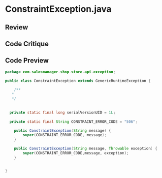 # ConstraintException.java

## Review



## Code Critique



## Code Preview

```java
package com.salesmanager.shop.store.api.exception;

public class ConstraintException extends GenericRuntimeException {

    /**
   * 
   */
		
	
  private static final long serialVersionUID = 1L;
  
  private static final String CONSTRAINT_ERROR_CODE = "506";

    public ConstraintException(String message) {
        super(CONSTRAINT_ERROR_CODE, message);
    }

    public ConstraintException(String message, Throwable exception) {
        super(CONSTRAINT_ERROR_CODE,message, exception);
    }


}



```
